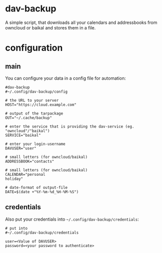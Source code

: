 # dav-backup

A simple script, that downloads all your calendars and addressbooks from owncloud or baikal and stores them in a file.

# configuration

## main

You can configure your data in a config file for automation:

```
#dav-backup
#~/.config/dav-backup/config

# the URL to your server
HOST="https://cloud.example.com"

# output of the tarpackage
OUT="~/.cache/backup"

# enter the service that is providing the dav-service (eg. "owncloud"/"baikal")
SERVICE="baikal"

# enter your login-username
DAVUSER="user"

# small letters (for owncloud/baikal)
ADDRESSBOOK="contacts"

# small letters (for owncloud/baikal)
CALENDAR="personal
holiday"

# date-format of output-file
DATE=$(date +"%Y-%m-%d_%H-%M-%S")
```


## credentials

Also put your credentials into `~/.config/dav-backup/credentials`:

```
# put into
#~/.config/dav-backup/credentials

user=<Value of DAVUSER>
password=<your password to authenticate>

```
